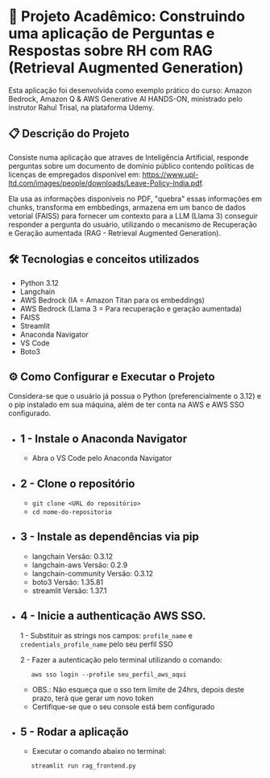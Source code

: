 # 🚀 Projeto Acadêmico: Construindo uma aplicação de Perguntas e Respostas sobre RH com RAG (Retrieval Augmented Generation)
Esta aplicação foi desenvolvida como exemplo prático do curso: Amazon Bedrock, Amazon Q & AWS Generative AI HANDS-ON, ministrado pelo instrutor Rahul Trisal, na plataforma Udemy.

## 📋 Descrição do Projeto
Consiste numa aplicação que atraves de Inteligência Artificial, responde perguntas sobre um documento de domínio público contendo políticas de licenças de empregados disponível em: https://www.upl-ltd.com/images/people/downloads/Leave-Policy-India.pdf.


Ela usa as informações disponíveis no PDF, "quebra" essas informações em chunks, transforma em embbedings, armazena em um banco de dados vetorial (FAISS) para fornecer um contexto para a LLM (Llama 3) conseguir responder a pergunta do usuário, utilizando o mecanismo de Recuperação e Geração aumentada (RAG - Retrieval Augmented Generation).

## 🛠️ Tecnologias e conceitos utilizados

- Python 3.12
- Langchain
- AWS Bedrock (IA = Amazon Titan para os embeddings)
- AWS Bedrock (Llama 3 = Para recuperação e geração aumentada)
- FAISS
- Streamlit
- Anaconda Navigator
- VS Code
- Boto3

## ⚙️ Como Configurar e Executar o Projeto
Considera-se que o usuário já possua o Python (preferencialmente o 3.12) e o pip instalado em sua máquina, além de ter conta na AWS e AWS SSO configurado. 

- ## 1 - Instale o Anaconda Navigator
  - Abra o VS Code pelo Anaconda Navigator

- ## 2 - Clone o repositório
   - `git clone <URL do repositório>`
   - `cd nome-do-repositorio`

- ## 3 - Instale as dependências via pip
   - langchain                   Versão: 0.3.12
   - langchain-aws               Versão: 0.2.9
   - langchain-community         Versão: 0.3.12
   - boto3                       Versão: 1.35.81
   - streamlit                   Versão: 1.37.1

- ## 4 - Inicie a authenticação AWS SSO. 
   1 - Substituir as strings nos campos: `profile_name` e `credentials_profile_name` pelo seu perfil SSO

   2 - Fazer a autenticação pelo terminal utilizando o comando:
   ```
      aws sso login --profile seu_perfil_aws_aqui
   ```
   
   - OBS.: Não esqueça que o sso tem limite de 24hrs, depois deste prazo, terá que gerar um novo token
   - Certifique-se que o seu console está bem configurado

- ## 5 - Rodar a aplicação
   - Executar o comando abaixo no terminal:

   ```bash
      streamlit run rag_frontend.py
   ```
